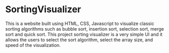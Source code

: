 # SortingVisualizer
This is a website built using HTML, CSS, Javascript to visualize classic sorting algorithms such as bubble sort, insertion sort, selection sort, merge sort and quick sort.
This project sorting visualizer is a very simple UI and it allows the users to select the sort algorithm, select the array size, and speed of the visualization.
